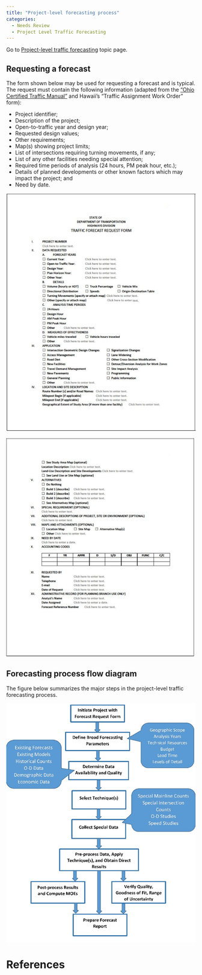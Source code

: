 ```yaml
---
title: "Project-level forecasting process"
categories:
  - Needs Review
  - Project Level Traffic Forecasting
---
```


Go to [Project-level traffic forecasting](Project-level_traffic_forecasting) topic page.

Requesting a forecast
---------------------

The form shown below may be used for requesting a forecast and is typical. The request must contain the following information (adapted from the [“Ohio Certified Traffic Manual”](https://www.dot.state.oh.us/Divisions/Planning/SPR/ModelForecastingUnit/Documents/OH_Cert_Traffic_Manual.pdf) and Hawaii’s “Traffic Assignment Work Order” form):

-   Project identifier;
-   Description of the project;
-   Open-to-traffic year and design year;
-   Requested design values;
-   Other requirements;
-   Map(s) showing project limits;
-   List of intersections requiring turning movements, if any;
-   List of any other facilities needing special attention;
-   Required time periods of analysis (24 hours, PM peak hour, etc.);
-   Details of planned developments or other known factors which may impact the project; and
-   Need by date.

![](TrafficForecastRequestFormPage1.jpg "TrafficForecastRequestFormPage1.jpg")

![](TrafficForecastRequestFormPage2.jpg "TrafficForecastRequestFormPage2.jpg")

Forecasting process flow diagram
--------------------------------

The figure below summarizes the major steps in the project-level traffic forecasting process.

![](ProjectLevelProcess.jpg "ProjectLevelProcess.jpg")

References
==========

